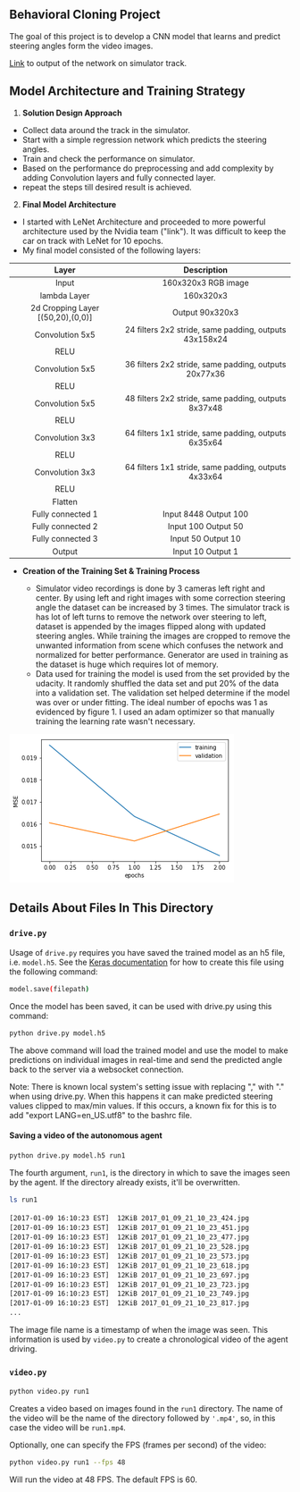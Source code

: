 ## Behavioral Cloning Project

The goal of this project is to develop a CNN model that learns and predict steering angles form the video images.

[Link](https://youtu.be/dYGXXygDOJs) to output of the network on simulator track.

[//]: # (Image References)

[image1]: ./examples/learningcurve.jpg "Learning Curve"

## Model Architecture and Training Strategy

1. **Solution Design Approach**

  * Collect data around the track in the simulator.
  * Start with a simple regression network which predicts the steering angles.
  * Train and check the performance on simulator.
  * Based on the performance do preprocessing and add complexity by adding Convolution layers and fully connected layer.
  * repeat the steps till desired result is achieved.

2. **Final Model Architecture**

  * I started with LeNet Architecture and proceeded to more powerful architecture used by the Nvidia team ("link").  It was difficult to keep the car on track with LeNet for 10 epochs.
  * My final model consisted of the following layers:

| Layer         		|     Description	        					|
|:---------------------:|:---------------------------------------------:|
| Input         		| 160x320x3 RGB image   							|
| lambda Layer      | 160x320x3                           |
| 2d Cropping Layer [(50,20),(0,0)]   | Output 90x320x3                         |
| Convolution 5x5   | 24 filters 2x2 stride, same padding, outputs 43x158x24 	|
| RELU					|												|
| Convolution 5x5   | 36 filters 2x2 stride, same padding, outputs 20x77x36 	|
| RELU					|												|
| Convolution 5x5   | 48 filters 2x2 stride, same padding, outputs 8x37x48 	|
| RELU					|												|
| Convolution 3x3   | 64 filters 1x1 stride, same padding, outputs 6x35x64 	|
| RELU					|												|
| Convolution 3x3   | 64 filters 1x1 stride, same padding, outputs 4x33x64 	|
| RELU					|												|
|	Flatten					|												|
| Fully connected	1	| Input 8448  Output 100     									|
| Fully connected	2	| Input 100  Output 50     									|
| Fully connected	3		| Input 50  Output 10     									|
| Output 		| Input 10  Output 1     									|

* **Creation of the Training Set & Training Process**

  * Simulator video recordings is done by 3 cameras left right and center. By using left and right images with some correction steering angle the dataset can be increased by 3 times. The simulator track is has lot of left turns to remove the network over steering to left, dataset is appended by the images flipped along with updated steering angles. While training the images are cropped to remove the unwanted information from scene which confuses the network and normalized for better performance. Generator are used in training as the dataset is huge which requires lot of memory.
  * Data used for training the model is used from the set provided by the udacity. It randomly shuffled the data set and put 20% of the data into a validation set.  The validation set helped determine if the model was over or under fitting. The ideal number of epochs was 1 as evidenced by figure 1. I used an adam optimizer so that manually training the learning rate wasn't necessary.

![alt text][image1]

## Details About Files In This Directory

### `drive.py`

Usage of `drive.py` requires you have saved the trained model as an h5 file, i.e. `model.h5`. See the [Keras documentation](https://keras.io/getting-started/faq/#how-can-i-save-a-keras-model) for how to create this file using the following command:
```sh
model.save(filepath)
```

Once the model has been saved, it can be used with drive.py using this command:

```sh
python drive.py model.h5
```

The above command will load the trained model and use the model to make predictions on individual images in real-time and send the predicted angle back to the server via a websocket connection.

Note: There is known local system's setting issue with replacing "," with "." when using drive.py. When this happens it can make predicted steering values clipped to max/min values. If this occurs, a known fix for this is to add "export LANG=en_US.utf8" to the bashrc file.

#### Saving a video of the autonomous agent

```sh
python drive.py model.h5 run1
```

The fourth argument, `run1`, is the directory in which to save the images seen by the agent. If the directory already exists, it'll be overwritten.

```sh
ls run1

[2017-01-09 16:10:23 EST]  12KiB 2017_01_09_21_10_23_424.jpg
[2017-01-09 16:10:23 EST]  12KiB 2017_01_09_21_10_23_451.jpg
[2017-01-09 16:10:23 EST]  12KiB 2017_01_09_21_10_23_477.jpg
[2017-01-09 16:10:23 EST]  12KiB 2017_01_09_21_10_23_528.jpg
[2017-01-09 16:10:23 EST]  12KiB 2017_01_09_21_10_23_573.jpg
[2017-01-09 16:10:23 EST]  12KiB 2017_01_09_21_10_23_618.jpg
[2017-01-09 16:10:23 EST]  12KiB 2017_01_09_21_10_23_697.jpg
[2017-01-09 16:10:23 EST]  12KiB 2017_01_09_21_10_23_723.jpg
[2017-01-09 16:10:23 EST]  12KiB 2017_01_09_21_10_23_749.jpg
[2017-01-09 16:10:23 EST]  12KiB 2017_01_09_21_10_23_817.jpg
...
```

The image file name is a timestamp of when the image was seen. This information is used by `video.py` to create a chronological video of the agent driving.

### `video.py`

```sh
python video.py run1
```

Creates a video based on images found in the `run1` directory. The name of the video will be the name of the directory followed by `'.mp4'`, so, in this case the video will be `run1.mp4`.

Optionally, one can specify the FPS (frames per second) of the video:

```sh
python video.py run1 --fps 48
```

Will run the video at 48 FPS. The default FPS is 60.
